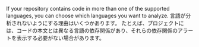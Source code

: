If your repository contains code in more than one of the supported languages, you can choose which languages you want to analyze. 言語が分析されないようにする理由はいくつかあります。 たとえば、プロジェクトには、コードの本文とは異なる言語の依存関係があり、それらの依存関係のアラートを表示する必要がない場合があります。
